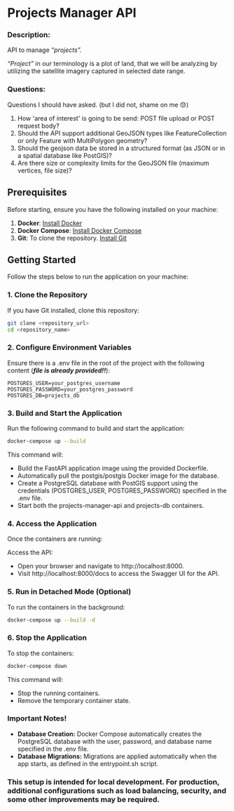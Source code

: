 # Projects Manager API

### Description:

API to manage _“projects”._

_“Project”_ in our terminology is a plot of land, that we will be analyzing by utilizing the
satellite imagery captured in selected date range.


### Questions:

Questions I should have asked. (but I did not, shame on me 😓)

1. How 'area of interest' is going to be send: POST file upload or POST request body?
2. Should the API support additional GeoJSON types like FeatureCollection or only Feature with MultiPolygon geometry?
3. Should the geojson data be stored in a structured format (as JSON or in a spatial database like PostGIS)?
4. Are there size or complexity limits for the GeoJSON file (maximum vertices, file size)?


## Prerequisites

Before starting, ensure you have the following installed on your machine:

1. **Docker**: [Install Docker](https://docs.docker.com/get-docker/)
2. **Docker Compose**: [Install Docker Compose](https://docs.docker.com/compose/install/)
3. **Git**: To clone the repository. [Install Git](https://git-scm.com/book/en/v2/Getting-Started-Installing-Git)

## Getting Started

Follow the steps below to run the application on your machine:

### 1. Clone the Repository

If you have Git installed, clone this repository:

```bash
git clone <repository_url>
cd <repository_name>
```

### 2. Configure Environment Variables
Ensure there is a .env file in the root of the project with the following content (**_file is already provided!!_**):
```env
POSTGRES_USER=your_postgres_username
POSTGRES_PASSWORD=your_postgres_password
POSTGRES_DB=projects_db
```

### 3. Build and Start the Application

Run the following command to build and start the application:

```bash
docker-compose up --build
```

This command will:

- Build the FastAPI application image using the provided Dockerfile.
- Automatically pull the postgis/postgis Docker image for the database.
- Create a PostgreSQL database with PostGIS support using the credentials (POSTGRES_USER, POSTGRES_PASSWORD) specified in the .env file.
- Start both the projects-manager-api and projects-db containers.

### 4. Access the Application
Once the containers are running:

Access the API:
- Open your browser and navigate to http://localhost:8000.
- Visit http://localhost:8000/docs to access the Swagger UI for the API.

### 5. Run in Detached Mode (Optional)
To run the containers in the background:

```bash
docker-compose up --build -d
```

### 6. Stop the Application
To stop the containers:

```bash
docker-compose down
```
This command will:
- Stop the running containers.
- Remove the temporary container state.


### Important Notes!
- **Database Creation:** Docker Compose automatically creates the PostgreSQL database with the user, password, and database name specified in the .env file.
- **Database Migrations:** Migrations are applied automatically when the app starts, as defined in the entrypoint.sh script.


### This setup is intended for local development. For production, additional configurations such as load balancing, security, and some other improvements may be required.